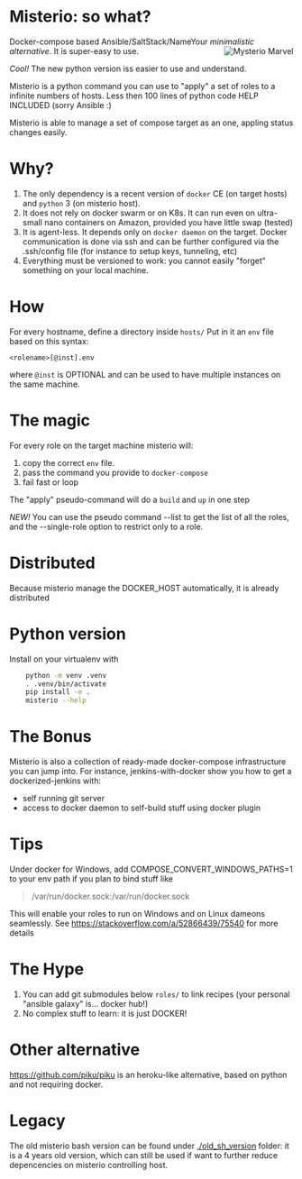 # Misterio: so what?
Docker-compose based Ansible/SaltStack/NameYour *minimalistic alternative*.
<img align="right"   src="https://gioorgi.com/wp-content/uploads/2020/07/misterio-300x170.png" alt="Mysterio Marvel" >
It is super-easy to use.

*Cool!* The new python version iss easier to use and understand.

Misterio is a python command  you can use to "apply" a set of roles to a infinite numbers of hosts.
Less then 100 lines of python code HELP INCLUDED (sorry Ansible :)

Misterio is able to manage a set of compose target as an one, appling status changes easily.


# Why?
1. The only dependency is a recent version of `docker` CE  (on target hosts) and `python` 3 (on misterio host). 
2. It does not rely on docker swarm or on K8s. It can run even on ultra-small nano containers on Amazon, provided you have little swap (tested)
3. It is agent-less. It depends only on `docker daemon` on the target. Docker communication is done via ssh and can be further configured via the .ssh/config file (for instance to setup keys, tunneling, etc)
4. Everything must be versioned to work: you cannot easily "forget" something on your local machine.

# How
For every hostname, define a directory inside `hosts/`
Put in it an `env` file based on this syntax:

    <rolename>[@inst].env

where `@inst` is OPTIONAL and can be used to have multiple instances on the same machine.


# The magic
For every role on the target machine misterio will:
1. copy the correct `env` file.
2. pass the command you provide to `docker-compose`
3. fail fast or loop

The "apply" pseudo-command will do a `build` and `up` in one step

*NEW!* You can use the pseudo command --list to get the list of all the roles, and the --single-role option to restrict only to a role.


# Distributed 
Because misterio manage the DOCKER_HOST automatically, it is already distributed

# Python version
Install on your virtualenv with

```sh
    python -m venv .venv
    . .venv/bin/activate
    pip install -e .
    misterio --help
```



# The Bonus
Misterio is also a collection of ready-made docker-compose infrastructure you can jump into.
For instance, jenkins-with-docker show you how to get a dockerized-jenkins with:

- self running git server
- access to docker daemon to self-build stuff using docker plugin


# Tips
Under docker for Windows, add
COMPOSE_CONVERT_WINDOWS_PATHS=1
to your env path if you plan to bind stuff like
> /var/run/docker.sock:/var/run/docker.sock

This will enable your roles to run on Windows and on Linux dameons seamlessly.
See https://stackoverflow.com/a/52866439/75540 for more details

# The Hype
1. You can add git submodules below `roles/` to link recipes (your personal "ansible galaxy" is... docker hub!)
2. No complex stuff to learn: it is just DOCKER!

# Other alternative
https://github.com/piku/piku is an heroku-like alternative, based on python and not requiring docker.

# Legacy
The old misterio bash version can be found under [./old_sh_version](./old_sh_version) folder: it is a 4 years old version, which can still be used if want to further reduce depencencies on misterio controlling host.



